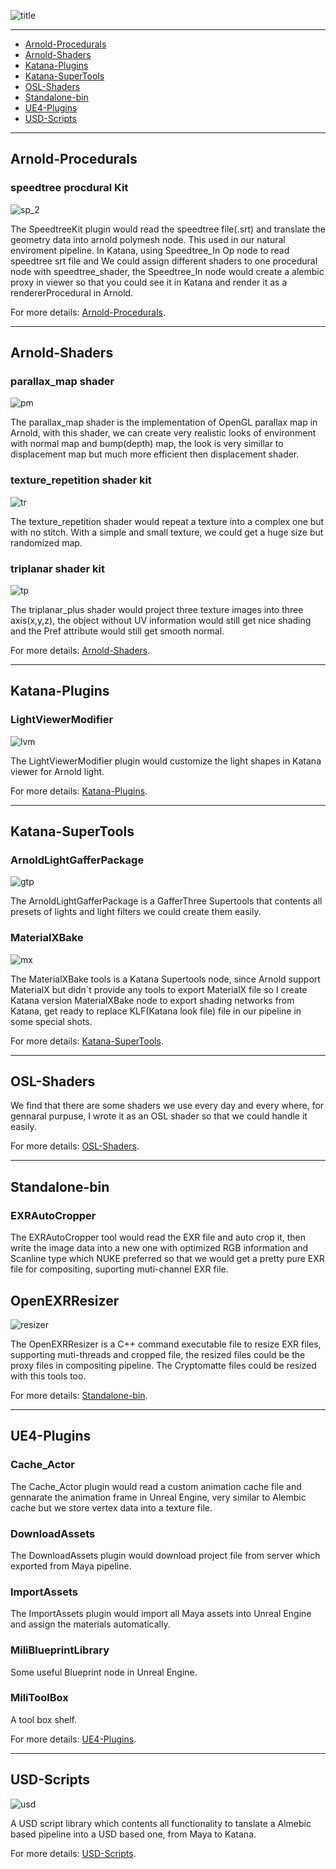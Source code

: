 ![title](https://user-images.githubusercontent.com/16664056/43779184-507f5328-9a8a-11e8-8d88-cea7c984d0aa.png)


------------------------
* [Arnold-Procedurals](https://github.com/iceprincefounder/selected-sources/tree/master/Arnold-Procedurals)
* [Arnold-Shaders](https://github.com/iceprincefounder/selected-sources/tree/master/Arnold-Shaders)
* [Katana-Plugins](https://github.com/iceprincefounder/selected-sources/tree/master/Katana-Plugins)
* [Katana-SuperTools](https://github.com/iceprincefounder/selected-sources/tree/master/Katana-SuperTools)
* [OSL-Shaders](https://github.com/iceprincefounder/selected-sources/tree/master/OSL-Shaders)
* [Standalone-bin](https://github.com/iceprincefounder/selected-sources/tree/master/Standalone-bin)
* [UE4-Plugins](https://github.com/iceprincefounder/selected-sources/tree/master/UE4-Plugins)
* [USD-Scripts](https://github.com/iceprincefounder/selected-sources/tree/master/USD-Scripts)

------------------------
## Arnold-Procedurals

### speedtree procdural Kit

![sp_2](https://user-images.githubusercontent.com/16664056/44787787-ae406780-abca-11e8-9b1e-35f288dc3734.png)

The SpeedtreeKit plugin would read the speedtree file(.srt) and translate the geometry data into arnold polymesh node. This used in our natural enviroment pipeline. In Katana, using Speedtree_In Op node to read speedtree srt file and We could assign different shaders to one procedural node with speedtree_shader, the Speedtree_In node would create a alembic proxy in viewer so that you could see it in Katana and render it as a rendererProcedural in Arnold.


For more details: [Arnold-Procedurals](https://github.com/iceprincefounder/selected-sources/tree/master/Arnold-Procedurals).




------------------------
## Arnold-Shaders

### parallax_map shader

![pm](https://user-images.githubusercontent.com/16664056/43777727-447f6396-9a86-11e8-88a7-1ed80f6b310c.png)

The parallax_map shader is the implementation of OpenGL parallax map in Arnold, with this shader, we can create very realistic looks of environment with normal map and bump(depth) map, the look is very simillar to displacement map but much more efficient then displacement shader.


### texture_repetition shader kit

![tr](https://user-images.githubusercontent.com/16664056/43777159-93359160-9a84-11e8-896b-e02b00132921.png)

The texture_repetition shader would repeat a texture into a complex one but with no stitch. With a simple and small texture, we could get a huge size but randomized map.


### triplanar shader kit

![tp](https://user-images.githubusercontent.com/16664056/43777168-981706a0-9a84-11e8-93fa-321c97c77000.png)

The triplanar_plus shader would project three texture images into three axis(x,y,z), the object without UV information would still get nice shading and the Pref attribute would still get smooth normal.


For more details: [Arnold-Shaders](https://github.com/iceprincefounder/selected-sources/tree/master/Arnold-Shaders).




------------------------
## Katana-Plugins

### LightViewerModifier

![lvm](https://user-images.githubusercontent.com/16664056/43777594-d9eb4586-9a85-11e8-9537-0308c57742f0.png)

The LightViewerModifier plugin would customize the light shapes in Katana viewer for Arnold light.

For more details: [Katana-Plugins](https://github.com/iceprincefounder/selected-sources/tree/master/Katana-Plugins).




------------------------
## Katana-SuperTools

### ArnoldLightGafferPackage

![gtp](https://user-images.githubusercontent.com/16664056/43777604-df175ca2-9a85-11e8-88f1-8c36f4ea6667.png)

The ArnoldLightGafferPackage is a GafferThree Supertools that contents all presets of lights and light filters we could create them easily.


### MaterialXBake

![mx](https://user-images.githubusercontent.com/16664056/43777614-e41b9470-9a85-11e8-983f-4395cbc382c2.png)

The MaterialXBake tools is a Katana Supertools node, since Arnold support MaterialX but didn\`t provide any tools to export MaterialX file so I create Katana version MaterialXBake node to export shading networks from Katana, get ready to replace KLF(Katana look file) file in our pipeline in some special shots.


For more details: [Katana-SuperTools](https://github.com/iceprincefounder/selected-sources/tree/master/Katana-SuperTools).




------------------------
## OSL-Shaders

We find that there are some shaders we use every day and every where, for gennaral purpuse, I wrote it as an OSL shader so that we could handle it easily. 

For more details: [OSL-Shaders](https://github.com/iceprincefounder/selected-sources/tree/master/OSL-Shaders).




------------------------
## Standalone-bin

### EXRAutoCropper

The EXRAutoCropper tool would read the EXR file and auto crop it, then write the image data into a new one with optimized RGB information and Scanline type which NUKE preferred so that we would get a pretty pure EXR file for compositing, suporting muti-channel EXR file.

## OpenEXRResizer

![resizer](https://user-images.githubusercontent.com/16664056/44787800-b7c9cf80-abca-11e8-90ca-7c8a215cfdb7.png)

The OpenEXRResizer is a C++ command executable file to resize EXR files, supporting muti-threads and cropped file, the resized files could be the proxy files in compositing pipeline. The Cryptomatte files could be resized with this tools too.

For more details: [Standalone-bin](https://github.com/iceprincefounder/selected-sources/tree/master/Standalone-bin).




------------------------
## UE4-Plugins

### Cache_Actor

The Cache_Actor plugin would read a custom animation cache file and gennarate the animation frame in Unreal Engine, very similar to Alembic cache but we store vertex data into a texture file.

### DownloadAssets

The DownloadAssets plugin would download project file from server which exported from Maya pipeline.

### ImportAssets

The ImportAssets plugin would import all Maya assets into Unreal Engine and assign the materials automatically.

### MiliBlueprintLibrary

Some useful Blueprint node in Unreal Engine.

### MiliToolBox

A tool box shelf.

For more details: [UE4-Plugins](https://github.com/iceprincefounder/selected-sources/tree/master/UE4-Plugins).




------------------------
## USD-Scripts

![usd](https://user-images.githubusercontent.com/16664056/43777650-fffd271c-9a85-11e8-9581-9f6558309301.png)

A USD script library which contents all functionality to tanslate a Almebic based pipeline into a USD based one, from Maya to Katana.


For more details: [USD-Scripts](https://github.com/iceprincefounder/selected-sources/tree/master/USD-Scripts).
